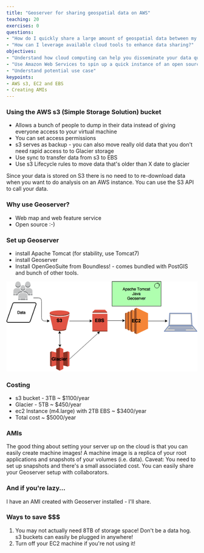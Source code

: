 ```yaml
---
title: "Geoserver for sharing geospatial data on AWS"
teaching: 20
exercises: 0
questions:
- "How do I quickly share a large amount of geospatial data between my collaborators?"
- "How can I leverage available cloud tools to enhance data sharing?"
objectives:
- "Understand how cloud computing can help you disseminate your data quickly" 
- "Use Amazon Web Services to spin up a quick instance of an open source server for geospatial data (Geoserver)"
- "Understand potential use case"
keypoints:
- AWS s3, EC2 and EBS
- Creating AMIs
---
```


### Using the AWS s3 (Simple Storage Solution) bucket 

* Allows a bunch of people to dump in their data instead of giving everyone access to your virtual machine
* You can set access permissions
* s3 serves as backup - you can also move really old data that you don't need rapid access to to Glacier storage
* Use sync to transfer data from s3 to EBS
* Use s3 Lifecycle rules to move data that's older than X date to glacier

Since your data is stored on S3 there is no need to to re-download data when you want to do analysis on an AWS instance. You can use the S3 API to call your data. 

### Why use Geoserver?
* Web map and web feature service
* Open source :-)

### Set up Geoserver
* install Apache Tomcat (for stability, use Tomcat7)
* install Geoserver
* Install OpenGeoSuite from Boundless! - comes bundled with PostGIS and bunch of other tools. 

![geoserver set up](../fig/geoserver.png)

### Costing
* s3 bucket - 3TB ~ $1100/year
* Glacier - 5TB ~ $450/year
* ec2 Instance (m4.large) with 2TB EBS ~ $3400/year
* Total cost ~ $5000/year

### AMIs
The good thing about setting your server up on the cloud is that you can easily create machine images! A machine image is a replica of your root applications and snapshots of your volumes (i.e. data). Caveat: You need to set up snapshots and there's a small associated cost. You can easily share your Geoserver setup with collaborators. 

### And if you're lazy... 
I have an AMI created with Geoserver installed - I'll share.

### Ways to save $$$
1. You may not actually need 8TB of storage space! Don't be a data hog. s3 buckets can easily be plugged in anywhere!
2. Turn off your EC2 machine if you're not using it! 
